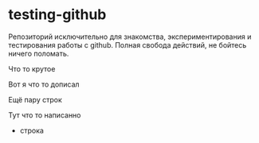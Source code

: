 # testing-github
Репозиторий исключительно для знакомства, экспериментирования и тестирования работы с github. Полная свобода действий, не бойтесь ничего поломать.

Что то крутое 

Вот я что то дописал 

Ещё пару строк 

Тут что то написанно 

+ строка
